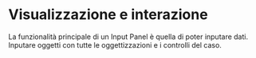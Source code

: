 # Visualizzazione e interazione
La funzionalità principale di un Input Panel è quella di poter inputare dati.
Inputare oggetti con tutte le oggettizzazioni e i controlli del caso.

